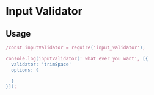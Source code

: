 # Input Validator

## Usage

```js
/const inputValidator = require('input_validator');

console.log(inputValidator(' what ever you want', [{
  validator: 'trimSpace'
  options: {

  }
}]);

```
